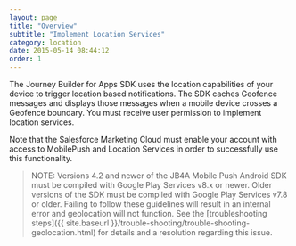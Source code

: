 ```yaml
---
layout: page
title: "Overview"
subtitle: "Implement Location Services"
category: location
date: 2015-05-14 08:44:12
order: 1
---
```

The Journey Builder for Apps SDK uses the location capabilities of your device to trigger location based notifications. The SDK caches Geofence messages and displays those messages when a mobile device crosses a Geofence boundary. You must receive user permission to implement location services.

Note that the Salesforce Marketing Cloud must enable your account with access to MobilePush and Location Services in order to successfully use this functionality.

> NOTE: Versions 4.2 and newer of the JB4A Mobile Push Android SDK must be compiled with Google Play Services v8.x or newer. Older versions of the SDK must be compiled with Google Play Services v7.8 or older. Failing to follow these guidelines will result in an internal error and geolocation will not function. See the [troubleshooting steps]({{ site.baseurl }}/trouble-shooting/trouble-shooting-geolocation.html) for details and a resolution regarding this issue.<br/>